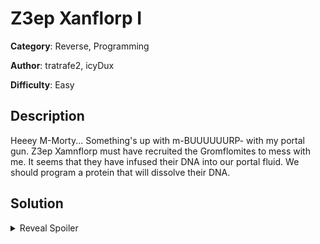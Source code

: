 # Z3ep Xanflorp I
**Category**: Reverse, Programming

**Author**: tratrafe2, icyDux

**Difficulty**: Easy

## Description
Heeey M-Morty... Something's up with m-BUUUUUURP- with my portal gun.
Z3ep Xamnflorp must have recruited the Gromflomites to mess with me.
It seems that they have infused their DNA into our portal fluid.
We should program a protein that will dissolve their DNA.

## Solution
<details>
 <summary>Reveal Spoiler</summary>
-6 8 -5 10 10.5 -22.5

#Flag:
CCSC{C0n5tr41nt_S0lver5_Are_Fun!}

</details>